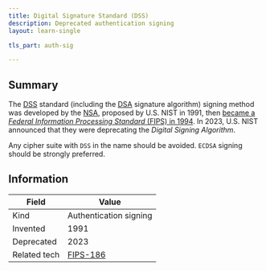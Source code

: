 ```yaml
---
title: Digital Signature Standard (DSS)
description: Deprecated authentication signing
layout: learn-single

tls_part: auth-sig

---
```


## Summary

The [DSS] standard (including the [DSA] signature algorithm) signing method was developed by the [NSA], proposed by U.S. NIST in 1991, then [became a _Federal Information Processing Standard_ (FIPS) in 1994][FIPS-186]. In 2023, U.S. NIST announced that they were deprecating the _Digital Signing Algorithm_.

Any cipher suite with `DSS` in the name should be avoided. `ECDSA` signing should be strongly preferred.

## Information

| Field        | Value                  |
|--------------|------------------------|
| Kind         | Authentication signing |
| Invented     | 1991                   |
| Deprecated   | 2023                   |
| Related tech | [FIPS-186]             |

[DSA]: https://en.wikipedia.org/wiki/Digital_Signature_Algorithm
[DSS]: https://en.wikipedia.org/wiki/Digital_Signature_Standard
[FIPS-186]: https://csrc.nist.gov/pubs/fips/186-5/final
[NSA]: https://en.wikipedia.org/wiki/National_Security_Agency
